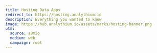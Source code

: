 ```yaml
---
title: Hosting Data Apps
redirect_to: https://hosting.analythium.io
description: Everything you wanted to know
image: https://hub.analythium.io/assets/marks/hosting-banner.png
utm:
  source: a8mio
  medium: web
  campaign: root
---
```

